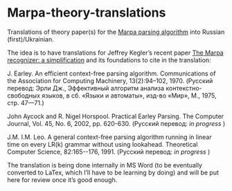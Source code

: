 ﻿# Marpa-theory-translations
Translations of theory paper(s) for the [Marpa parsing algorithm](https://github.com/jeffreykegler/Marpa-theory) into Russian (first)/Ukrainian.

The idea is to have translations for Jeffrey Kegler’s recent paper [The Marpa recognizer: a simplification](https://github.com/jeffreykegler/Marpa-theory/blob/master/recce.ltx) and its foundations to cite in the translation:

J. Earley. An efficient context-free parsing algorithm. Communications of the Association for Computing Machinery, 13(2):94–102, 1970. (Русский перевод: Эрли Дж., Эффективный алгоритм анализа контекстно-свободных языков, в сб. «Языки и автоматы», изд-во «Мир», М., 1975, стр. 47—71.)

John Aycock and R. Nigel Horspool. Practical Earley Parsing. The Computer Journal, Vol. 45, No. 6, 2002, pp. 620-630. (Русский перевод: _in progress_ )

J.M. I.M. Leo. A general context-free parsing algorithm running in linear time on every LR(k) grammar without using lookahead. Theoretical Computer Science, 82:165--176, 1991. (Русский перевод: _in progress_ )

The translation is being done internally in MS Word (to be eventually converted to LaTex, which I’ll have to be learning by doing) and will be put here for review once it’s good enough.

